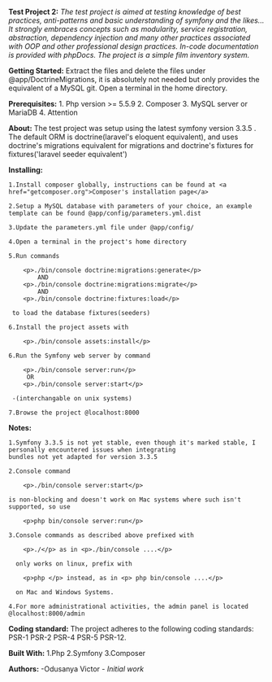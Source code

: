 <b>Test Project 2:</b>
	<i>The test project is aimed at testing knowledge of best practices, anti-patterns and basic understanding
	of symfony and the likes... It strongly embraces concepts such as modularity, service registration, abstraction,
	dependency injection and many other practices associated with OOP and other professional design practices.
	In-code documentation is provided with phpDocs.
	The project is a simple film inventory system.</i>

<b>Getting Started:</b>
	Extract the files and delete the files under @app/DoctrineMigrations, it is absolutely not needed but only provides
	the equivalent of a MySQL git. Open a terminal in the home directory.

<b>Prerequisites:</b>
	1. Php version >= 5.5.9
	2. Composer
	3. MySQL server or MariaDB
	4. Attention



<b>About:</b>
	The test project was setup using the latest symfony version 3.3.5 .
	The default ORM is doctrine(laravel's eloquent equivalent), and uses doctrine's
	migrations equivalent for migrations and doctrine's fixtures for fixtures('laravel seeder equivalent')

<b>Installing:</b>

	1.Install composer globally, instructions can be found at <a href="getcomposer.org">Composer's installation page</a>

	2.Setup a MySQL database with parameters of your choice, an example template can be found @app/config/parameters.yml.dist

	3.Update the parameters.yml file under @app/config/

	4.Open a terminal in the project's home directory

	5.Run commands

		<p>./bin/console doctrine:migrations:generate</p>
			AND
		<p>./bin/console doctrine:migrations:migrate</p>
			AND
		<p>./bin/console doctrine:fixtures:load</p>

	 to load the database fixtures(seeders)

	6.Install the project assets with

		<p>./bin/console assets:install</p>

	6.Run the Symfony web server by command

		<p>./bin/console server:run</p>
		 OR
		<p>./bin/console server:start</p>

	 -(interchangable on unix systems)

	7.Browse the project @localhost:8000


<b>Notes:</b>

	1.Symfony 3.3.5 is not yet stable, even though it's marked stable, I personally encountered issues when integrating
	bundles not yet adapted for version 3.3.5

	2.Console command

		<p>./bin/console server:start</p>

	is non-blocking and doesn't work on Mac systems where such isn't supported, so use

		<p>php bin/console server:run</p>

	3.Console commands as described above prefixed with

		<p>./</p> as in <p>./bin/console ....</p>

	  only works on linux, prefix with

	  	<p>php </p> instead, as in <p> php bin/console ....</p>

	  on Mac and Windows Systems.

	4.For more administrational activities, the admin panel is located @localhost:8000/admin

<b>Coding standard:</b>
	The project adheres to the following coding standards:
		PSR-1
		PSR-2
		PSR-4
		PSR-5
		PSR-12.

<b>Built With:</b>
	1.Php
	2.Symfony
	3.Composer

<b>Authors:</b>
	-Odusanya Victor -	<i>Initial work</i>